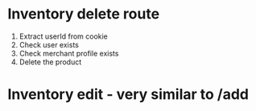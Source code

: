 # Inventory delete route

1. Extract userId from cookie
2. Check user exists
3. Check merchant profile exists
4. Delete the product

# Inventory edit - very similar to /add
